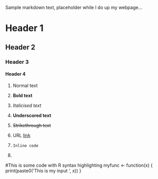 Sample markdown text, placeholder while I do up my webpage...

# Header 1

## Header 2

### Header 3

#### Header 4

1. Normal text

2. **Bold text**

3. *Italicised text*

4. __Underscored text__

5. ~~Strikethrough text~~

6. URL [link](https://www.google.com.sg "Google SG home page")

7. `Inline code`

8. ```r 
#This is some code with R syntax highlighting
myfunc <- function(x) {
  print(paste0('This is my input ', x))
}
```
